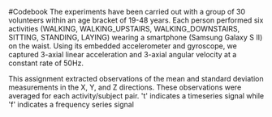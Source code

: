#Codebook
The experiments have been carried out with a group of 30 volunteers within an age bracket of 19-48 years. 
Each person performed six activities (WALKING, WALKING_UPSTAIRS, WALKING_DOWNSTAIRS, SITTING, STANDING, LAYING) wearing 
a smartphone (Samsung Galaxy S II) on the waist. Using its embedded accelerometer and gyroscope, we captured 3-axial linear 
acceleration and 3-axial angular velocity at a constant rate of 50Hz. 

This assignment extracted observations of the mean and standard deviation measurements in the X, Y, and Z directions. These observations
were averaged for each activity/subject pair. 't' indicates a timeseries signal while 'f' indicates a frequency series signal
